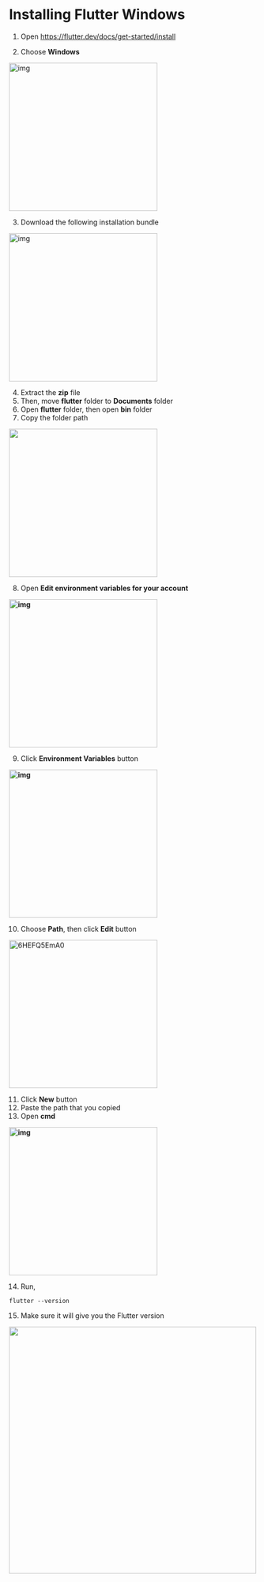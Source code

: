 # Installing Flutter Windows



1. Open https://flutter.dev/docs/get-started/install

2. Choose **Windows**

<img src="https://lh6.googleusercontent.com/4JKAn2qqi-tspNzl-Wvz0dGxeH7PX9U_68-_fFMBgWta2OmOI9gAqyM9gfFuMx6Ab_V-sAC_cPQemp5XDbWkHVs3BY6QLUn7EmYe3SrZA-aIbz0v2QG54jsc6c8g_jn_CmGET4XQ" alt="img" width="300" />



3. Download the following installation bundle 

<img src="https://lh3.googleusercontent.com/6U_8_9-RdyyT1j_1KtM3W8qiIbFXi6qJ4tJj7K-6eaq6TIjhyJQGyiODiHiKAu3vA-4N2yTg_uETyO07qaZX2x5u1-D8bFjDAans3GKpkQ9g98gQx41XHGCEF1QXt6fAF7h9KzoQ" alt="img"  width="300" />





4. Extract the **zip** file
5. Then, move **flutter** folder to **Documents** folder
6. Open **flutter** folder, then open **bin** folder
7. Copy the folder path

<img src="https://lh5.googleusercontent.com/YQE5rPBBQlyIqIKzagmbFKtd1vfHXDt6f9GH6JkwXEeMi9yu7hsK6MfPD4cen5RJFdOvPIgyup_4uv3bgH9ZVLAL9crw6Cplqob-Arv-HmNw8RjFcNAjpVRInC_OHnzF_UloQxSa"  width="300" />






8. Open **Edit environment variables for your account**

**<img src="https://lh3.googleusercontent.com/WK4fi2vk3nQ1lchmyt7FiJTz0Uz4fDPndH2zZtWYwYJ6iZ1EJb9NaFd5KWsLHH7X0CChNv1jwoaUYxfuqfRu858VgTyxJKCmL2YtgY33FGWlsZ_mdaV2yuhPIiLvRkQUkTRPThgN" alt="img" width="300" />**





9. Click **Environment Variables** button

**<img src="https://lh5.googleusercontent.com/1SjgUOWWCDRQ63K8Hb1Tru7PysBOwRwEShs-Yd31KBxV7d0KL1B63c3ll4cyKG8k5g-aD8amH79NnR8FWJhUsXjySvdsWl2IJ_K7RSR790JBIbJwsr4mddJAQjdDtTGRcLPvoRP-" alt="img" width="300" />**

10. Choose **Path**, then click **Edit** button 

<img src="https://user-images.githubusercontent.com/24327781/119426909-b7a18480-bccf-11eb-9fb3-a44b37c0bf8a.png" alt="6HEFQ5EmA0"  width="300" />





11. Click **New** button
12. Paste the path that you copied
13. Open **cmd** 

**<img src="https://lh4.googleusercontent.com/YXY2MgovQBm4wUznSE-JWpBgiN6JEinuo4VnB9iBI2H1SyugIr-LjpZpAw0vvJN5ZX48f3ys3NR67Pq7oPpRyUHMeebdfRszwuNQ5waH9QgqU7g-9BemZDgZmuS7fnz8nwzfGhJD" alt="img"  width="300" />**





14. Run,

```shell
flutter --version
```

15. Make sure it will give you the Flutter version

<img src="https://lh3.googleusercontent.com/K_JjHHFty4SnuXPMtHiTD5kTYlpIPRRKGE6SOAjYqMTKwZ7hCaSN0Qxax81w9VZmK8Cb_72tsmqSfJBctNPw2QAvORqbIw_zjAzkcSyPxdP0aeAWSBMdY8gKb5GT8J6N9fBlf2KA"  width="500"/>

